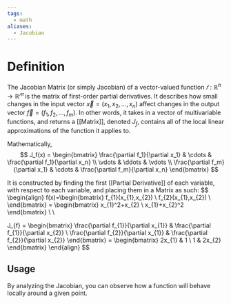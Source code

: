 ```yaml
---
tags:
  - math
aliases:
  - Jacobian
---
```

# Definition
The Jacobian Matrix (or simply Jacobian) of a vector-valued function $𝑓 : \mathbb R^n \rightarrow \mathbb R^𝑚$ is the matrix of first-order partial derivatives. It describes how small changes in the input vector $\vec{x} = (x_{1},x_{2}, \dots,x_{n})$ affect changes in the output vector $\vec{f}=(f_{1},f_{2},\dots,f_{m})$. In other words, it takes in a vector of multivariable functions, and returns a [[Matrix]], denoted $J_{f}$, contains all of the local linear approximations of the function it applies to.  

Mathematically, 
$$
J_f(x) =
\begin{bmatrix}
\frac{\partial f_1}{\partial x_1} & \cdots & \frac{\partial f_1}{\partial x_n} \\
\vdots & \ddots & \vdots \\
\frac{\partial f_m}{\partial x_1} & \cdots & \frac{\partial f_m}{\partial x_n}
\end{bmatrix}
$$

It is constructed by finding the first [[Partial Derivative]] of each variable, with respect to each variable, and placing them in a Matrix as such: 
$$
\begin{align}
f(x)=\begin{bmatrix}
f_{1}(x_{1},x_{2}) \\
f_{2}(x_{1},x_{2}) \\
\end{bmatrix} =
\begin{bmatrix}
x_{1}^2+x_{2} \\
x_{1}+x_{2}^2
\end{bmatrix}
\\ \\

J_{f} = \begin{bmatrix}
\frac{\partial f_{1}}{\partial x_{1}} &
\frac{\partial f_{1}}{\partial x_{2}} \\
\frac{\partial f_{2}}{\partial x_{1}} &
\frac{\partial f_{2}}{\partial x_{2}}
\end{bmatrix} =
\begin{bmatrix}
2x_{1} & 1 \\
1 & 2x_{2}
\end{bmatrix}
\end{align}
$$
## Usage
By analyzing the Jacobian, you can observe how a function will behave locally around a given point. 
